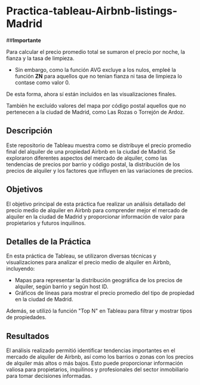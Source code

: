 # Practica-tableau-Airbnb-listings-Madrid

##**Importante**

Para calcular el precio promedio total se sumaron el precio por noche, la fianza y la tasa de limpieza.

- Sin embargo, como la función AVG excluye a los nulos, empleé la función **ZN** para aquellos que no tenian fianza ni tasa de limpieza lo contase como valor 0.

De esta forma, ahora sí están incluidos en las visualizaciones finales.

También he excluído valores del mapa por código postal aquellos que no pertenecen a la ciudad de Madrid, como Las Rozas o Torrejón de Ardoz.

## Descripción

Este repositorio de Tableau muestra como se distribuye el precio promedio final del alquiler de una propiedad Airbnb en la ciudad de Madrid. Se exploraron diferentes aspectos del mercado de alquiler, como las tendencias de precios por barrio y código postal, la distribución de los precios de alquiler y los factores que influyen en las variaciones de precios.

## Objetivos

El objetivo principal de esta práctica fue realizar un análisis detallado del precio medio de alquiler en Airbnb para comprender mejor el mercado de alquiler en la ciudad de Madrid y proporcionar información de valor para propietarios y futuros inquilinos.

## Detalles de la Práctica

En esta práctica de Tableau, se utilizaron diversas técnicas y visualizaciones para analizar el precio medio de alquiler en Airbnb, incluyendo:

- Mapas para representar la distribución geográfica de los precios de alquiler, según barrio y según host ID.
- Gráficos de líneas para mostrar el precio promedio del tipo de propiedad en la ciudad de Madrid.

Además, se utilizó la función "Top N" en Tableau para filtrar y mostrar tipos de propiedades.

## Resultados

El análisis realizado permitió identificar tendencias importantes en el mercado de alquiler de Airbnb, así como los barrios o zonas con los precios de alquiler más altos o más bajos. Esto puede proporcionar información valiosa para propietarios, inquilinos y profesionales del sector inmobiliario para tomar decisiones informadas.


